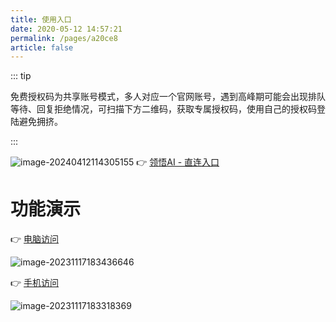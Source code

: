```yaml
---
title: 使用入口
date: 2020-05-12 14:57:21
permalink: /pages/a20ce8
article: false
---
```


::: tip

免费授权码为共享账号模式，多人对应一个官网账号，遇到高峰期可能会出现排队等待、回复拒绝情况，可扫描下方二维码，获取专属授权码，使用自己的授权码登陆避免拥挤。

:::

![image-20240412114305155](https://qyncdn.heipig.com/zhisui-public/202404121143280.png)
👉 [领悟AI - 直连入口](https://chatgpt.sh)


# 功能演示

 👉 [电脑访问](https://chatgpt.sh)

![image-20231117183436646](https://qyncdn.heipig.com/zhisui-public/image-20231117183436646.png)

 👉 [手机访问](https://chatgpt.sh)

![image-20231117183318369](https://qyncdn.heipig.com/zhisui-public/image-20231117183318369.png)